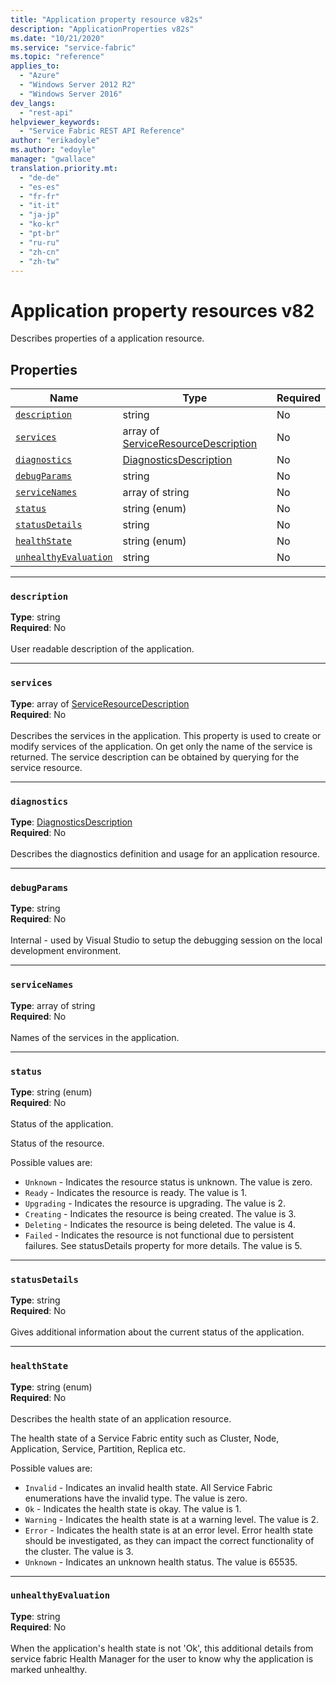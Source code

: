 ```yaml
---
title: "Application property resource v82s"
description: "ApplicationProperties v82s"
ms.date: "10/21/2020"
ms.service: "service-fabric"
ms.topic: "reference"
applies_to: 
  - "Azure"
  - "Windows Server 2012 R2"
  - "Windows Server 2016"
dev_langs: 
  - "rest-api"
helpviewer_keywords: 
  - "Service Fabric REST API Reference"
author: "erikadoyle"
ms.author: "edoyle"
manager: "gwallace"
translation.priority.mt: 
  - "de-de"
  - "es-es"
  - "fr-fr"
  - "it-it"
  - "ja-jp"
  - "ko-kr"
  - "pt-br"
  - "ru-ru"
  - "zh-cn"
  - "zh-tw"
---
```

# Application property resources v82

Describes properties of a application resource.

## Properties
| Name | Type | Required |
| --- | --- | --- |
| [`description`](#description) | string | No |
| [`services`](#services) | array of [ServiceResourceDescription](sfclient-v82-model-serviceresourcedescription.md) | No |
| [`diagnostics`](#diagnostics) | [DiagnosticsDescription](sfclient-v82-model-diagnosticsdescription.md) | No |
| [`debugParams`](#debugparams) | string | No |
| [`serviceNames`](#servicenames) | array of string | No |
| [`status`](#status) | string (enum) | No |
| [`statusDetails`](#statusdetails) | string | No |
| [`healthState`](#healthstate) | string (enum) | No |
| [`unhealthyEvaluation`](#unhealthyevaluation) | string | No |

____
### `description`
__Type__: string <br/>
__Required__: No<br/>
<br/>
User readable description of the application.

____
### `services`
__Type__: array of [ServiceResourceDescription](sfclient-v82-model-serviceresourcedescription.md) <br/>
__Required__: No<br/>
<br/>
Describes the services in the application. This property is used to create or modify services of the application. On get only the name of the service is returned. The service description can be obtained by querying for the service resource.

____
### `diagnostics`
__Type__: [DiagnosticsDescription](sfclient-v82-model-diagnosticsdescription.md) <br/>
__Required__: No<br/>
<br/>
Describes the diagnostics definition and usage for an application resource.

____
### `debugParams`
__Type__: string <br/>
__Required__: No<br/>
<br/>
Internal - used by Visual Studio to setup the debugging session on the local development environment.

____
### `serviceNames`
__Type__: array of string <br/>
__Required__: No<br/>
<br/>
Names of the services in the application.

____
### `status`
__Type__: string (enum) <br/>
__Required__: No<br/>
<br/>
Status of the application.

Status of the resource.

Possible values are: 

  - `Unknown` - Indicates the resource status is unknown. The value is zero.
  - `Ready` - Indicates the resource is ready. The value is 1.
  - `Upgrading` - Indicates the resource is upgrading. The value is 2.
  - `Creating` - Indicates the resource is being created. The value is 3.
  - `Deleting` - Indicates the resource is being deleted. The value is 4.
  - `Failed` - Indicates the resource is not functional due to persistent failures. See statusDetails property for more details. The value is 5.



____
### `statusDetails`
__Type__: string <br/>
__Required__: No<br/>
<br/>
Gives additional information about the current status of the application.

____
### `healthState`
__Type__: string (enum) <br/>
__Required__: No<br/>
<br/>
Describes the health state of an application resource.

The health state of a Service Fabric entity such as Cluster, Node, Application, Service, Partition, Replica etc.

Possible values are: 

  - `Invalid` - Indicates an invalid health state. All Service Fabric enumerations have the invalid type. The value is zero.
  - `Ok` - Indicates the health state is okay. The value is 1.
  - `Warning` - Indicates the health state is at a warning level. The value is 2.
  - `Error` - Indicates the health state is at an error level. Error health state should be investigated, as they can impact the correct functionality of the cluster. The value is 3.
  - `Unknown` - Indicates an unknown health status. The value is 65535.



____
### `unhealthyEvaluation`
__Type__: string <br/>
__Required__: No<br/>
<br/>
When the application's health state is not 'Ok', this additional details from service fabric Health Manager for the user to know why the application is marked unhealthy.
